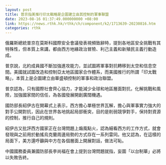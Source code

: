 ```yaml
---
layout: post
title: 普京指美推行印太戰略是企圖建立由其控制的軍事聯盟
date: 2023-08-16 01:37:49.000000000 +08:00
link: https://news.rthk.hk/rthk/ch/component/k2/1713639-20230816.htm
categories: rthk
---
```


俄羅斯總統普京在莫斯科國際安全會議發表視頻致辭時，提到各地區安全挑戰有其特殊性，但本質上來講，都由西方地緣政治冒險、利己主義和新殖民主義行動造成。

普京說，北約成員國不斷加強進攻能力，並試圖將軍事對抗轉移到太空和信息空間。美國就試圖改造和控制亞太地區國家合作體系，而美國推行的所謂「印太戰略」，本質上是企圖建立由華盛頓控制的軍事和政治聯盟。

普京認為，只有國際社會齊心協力，才能減少全球和地區層面對抗，化解挑戰和風險，加強國家間的信任，為各國發展開創廣闊機遇。

國防部長紹伊古在開幕式上表示，西方擔心單極世界瓦解，擔心與軍事實力強大的對手公開對抗，因此在世界各地挑起局部衝突，目的是削弱競爭對手，保持對資源的控制，推行自己的規則。

紹伊古又批評西方國家正在台灣問題上煽風點火，認為細看西方的工作方式，就會發現與之前用於動搖烏克蘭周邊局勢的方式存在一系列雷同。他又認為，在這樣的局面下，美方還呼籲與中方在各個層面上開展對話，做法可恥。

中國國務委員兼國防部長李尚福在會上提到台灣問題就指，妄圖「以台制華」必將以失敗告終。
